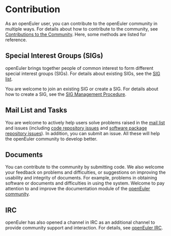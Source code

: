 # Contribution<a name="EN-US_TOPIC_0228211471"></a>

As an openEuler user, you can contribute to the openEuler community in multiple ways. For details about how to contribute to the community, see  [Contributions to the Community](https://openeuler.org/en/developer.html). Here, some methods are listed for reference.

## Special Interest Groups \(SIGs\)<a name="section19487145916118"></a>

openEuler brings together people of common interest to form different special interest groups \(SIGs\). For details about existing SIGs, see the  [SIG list](https://openeuler.org/en/sig.html).

You are welcome to join an existing SIG or create a SIG. For details about how to create a SIG, see the  [SIG Management Procedure](https://gitee.com/openeuler/community/blob/master/zh/technical-committee/governance/README.md).

## Mail List and Tasks<a name="section118551716123918"></a>

You are welcome to actively help users solve problems raised in the  [mail list](https://openeuler.org/en/community/mails.html)  and issues \(including  [code repository issues](https://gitee.com/organizations/openeuler/issues)  and  [software package repository issues](https://gitee.com/organizations/src-openeuler/issues)\). In addition, you can submit an issue. All these will help the openEuler community to develop better.

## Documents<a name="section108651229193"></a>

You can contribute to the community by submitting code. We also welcome your feedback on problems and difficulties, or suggestions on improving the usability and integrity of documents. For example, problems in obtaining software or documents and difficulties in using the system. Welcome to pay attention to and improve the documentation module of the  [openEuler community](https://openeuler.org/zh/).

## IRC<a name="section6563203211285"></a>

openEuler has also opened a channel in IRC as an additional channel to provide community support and interaction. For details, see  [openEuler IRC](https://openeuler.org/zh/community/irc.html).

